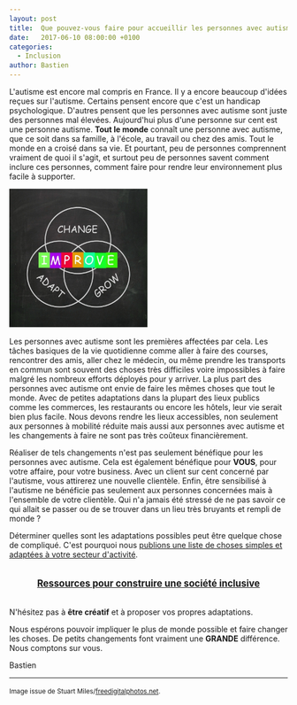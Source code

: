 ```yaml
---
layout: post
title:  Que pouvez-vous faire pour accueillir les personnes avec autisme ?
date:   2017-06-10 08:00:00 +0100
categories: 
  - Inclusion
author: Bastien
---
```



L'autisme est encore mal compris en France. Il y a encore beaucoup d'idées reçues sur l'autisme. Certains pensent encore que c'est un handicap psychologique.
D'autres pensent que les personnes avec autisme sont juste des personnes mal élevées.
Aujourd'hui plus d'une personne sur cent est une personne autisme. **Tout le monde** connaît une personne avec autisme, que ce soit dans sa famille, à l'école, au travail ou chez des amis.
Tout le monde en a croisé dans sa vie. Et pourtant, peu de personnes comprennent vraiment de quoi il s'agit, et surtout peu de personnes savent comment inclure ces personnes, comment faire pour 
rendre leur environnement plus facile à supporter.

<img src="/assets/posts/2017-06-10/ID-100259934.jpg" alt="ID-100259934" class="right" width="250" />

Les personnes avec autisme sont les premières affectées par cela.
Les tâches basiques de la vie quotidienne comme aller à faire des courses, rencontrer des amis, aller chez le médecin, ou même prendre les transports en commun sont souvent
des choses très difficiles voire impossibles à faire malgré les nombreux efforts déployés pour y arriver. La plus part des personnes avec autisme  ont envie de faire les mêmes choses que tout le monde.
Avec de petites adaptations dans la plupart des lieux publics comme les commerces, les restaurants ou encore les hôtels, leur vie serait bien plus facile.
Nous devons rendre les lieux accessibles, non seulement aux personnes à mobilité réduite mais aussi aux personnes avec autisme et les changements à faire ne sont pas très coûteux financièrement.

Réaliser de tels changements n'est pas seulement bénéfique pour les personnes avec autisme.
Cela est également bénéfique pour **VOUS**, pour votre affaire, pour votre business. Avec un client sur cent concerné par l'autisme, vous attirerez une nouvelle clientèle.
Enfin, être sensibilisé à l'autisme ne bénéficie pas seulement aux personnes concernées mais à l'ensemble de votre clientèle.
Qui n'a jamais été stressé de ne pas savoir ce qui allait se passer ou de se trouver dans un lieu très bruyants et rempli de monde&nbsp;?

Déterminer quelles sont les adaptations possibles peut être quelque chose de compliqué.
C'est pourquoi nous [publions une liste de choses simples et adaptées à votre secteur d'activité](/construire-une-societe-inclusive/).

<div style="text-align:center; font-size:1.2em; margin: 2em;">
<a href="/construire-une-societe-inclusive/"><strong>Ressources pour construire une société inclusive</strong></a>
</div>


N'hésitez pas à **être créatif** et à proposer vos propres adaptations.

Nous espérons pouvoir impliquer le plus de monde possible et faire changer les choses.
De petits changements font vraiment une **GRANDE** différence.
Nous comptons sur vous.

Bastien


---
<small>Image issue de Stuart Miles/<a href="http://www.freedigitalphotos.net">freedigitalphotos.net</a>.</small>
